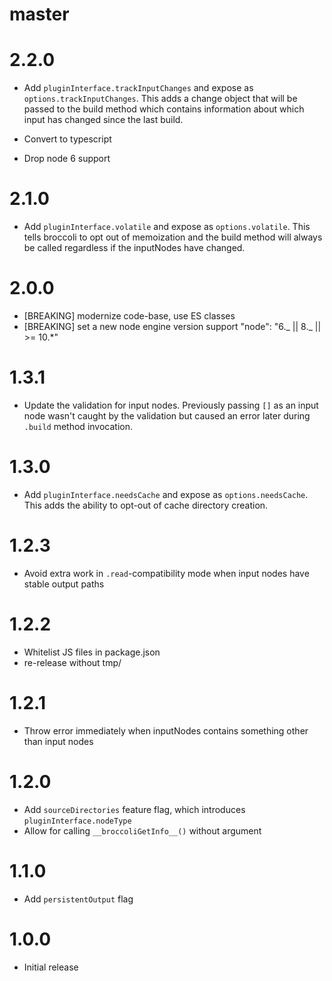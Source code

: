 # master

# 2.2.0

- Add `pluginInterface.trackInputChanges` and expose as `options.trackInputChanges`. This adds a change object
  that will be passed to the build method which contains information about which input has changed since the
  last build.

- Convert to typescript

- Drop node 6 support

# 2.1.0

- Add `pluginInterface.volatile` and expose as `options.volatile`. This tells broccoli to opt out of memoization and
  the build method will always be called regardless if the inputNodes have changed.

# 2.0.0

- [BREAKING] modernize code-base, use ES classes
- [BREAKING] set a new node engine version support "node": "6._ || 8._ || >= 10.\*"

# 1.3.1

- Update the validation for input nodes. Previously passing `[]` as an input
  node wasn't caught by the validation but caused an error later during
  `.build` method invocation.

# 1.3.0

- Add `pluginInterface.needsCache` and expose as `options.needsCache`. This adds the ability
  to opt-out of cache directory creation.

# 1.2.3

- Avoid extra work in `.read`-compatibility mode when input nodes have stable output paths

# 1.2.2

- Whitelist JS files in package.json
- re-release without tmp/

# 1.2.1

- Throw error immediately when inputNodes contains something other than input nodes

# 1.2.0

- Add `sourceDirectories` feature flag, which introduces `pluginInterface.nodeType`
- Allow for calling `__broccoliGetInfo__()` without argument

# 1.1.0

- Add `persistentOutput` flag

# 1.0.0

- Initial release
